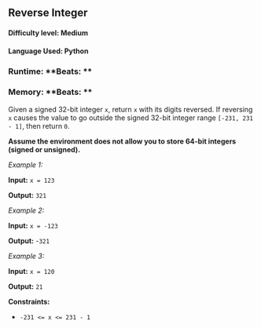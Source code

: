 ## Reverse Integer

#### **Difficulty level:** Medium

#### **Language Used:** Python

### Runtime: **Beats: **
### Memory: **Beats: **

Given a signed 32-bit integer `x`, return `x` with its digits reversed. If reversing `x` causes the value to go outside the signed 32-bit integer range `[-231, 231 - 1]`, then return `0`.

**Assume the environment does not allow you to store 64-bit integers (signed or unsigned).**

*Example 1:*

**Input:** `x = 123`

**Output:** `321`

*Example 2:*

**Input:** `x = -123`

**Output:** -`321`

*Example 3:*

**Input:** `x = 120`

**Output:** `21`

**Constraints:**

- `-231 <= x <= 231 - 1`